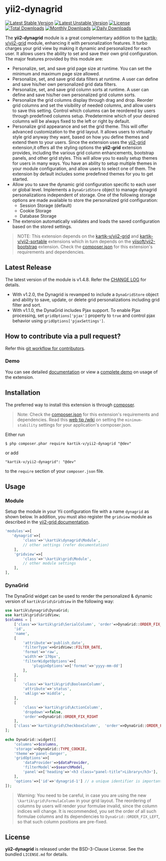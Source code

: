 yii2-dynagrid
=============

[![Latest Stable Version](https://poser.pugx.org/kartik-v/yii2-dynagrid/v/stable)](https://packagist.org/packages/kartik-v/yii2-dynagrid)
[![Latest Unstable Version](https://poser.pugx.org/kartik-v/yii2-dynagrid/v/unstable)](https://packagist.org/packages/kartik-v/yii2-dynagrid)
[![License](https://poser.pugx.org/kartik-v/yii2-dynagrid/license)](https://packagist.org/packages/kartik-v/yii2-dynagrid)
[![Total Downloads](https://poser.pugx.org/kartik-v/yii2-dynagrid/downloads)](https://packagist.org/packages/kartik-v/yii2-dynagrid)
[![Monthly Downloads](https://poser.pugx.org/kartik-v/yii2-dynagrid/d/monthly)](https://packagist.org/packages/kartik-v/yii2-dynagrid)
[![Daily Downloads](https://poser.pugx.org/kartik-v/yii2-dynagrid/d/daily)](https://packagist.org/packages/kartik-v/yii2-dynagrid)

The **yii2-dynagrid**  module is a great complementary addition to the [kartik-v/yii2-grid](https://github.com/kartik-v/yii2-grid) module, enhancing
it with personalization features. It turbo charges your grid view by making it dynamic and personalized for each user. It allows users the ability to 
set and save their own grid configuration. The major features provided by this module are:

- Personalize, set, and save grid page size at runtime. You can set the minimum and maximum page size allowed.
- Personalize, set, and save grid data filters at runtime. A user can define and save his/her own personalized grid data filters.
- Personalize, set, and save grid column sorts at runtime. A user can define and save his/her own personalized grid column sorts.
- Personalize the grid columns display through drag and drop. Reorder grid columns and set the visibility of needed columns, and allow users to save this setting. 
  Control which columns can be reordered by users through predefined columns setup. Predetermine which of your desired columns will be always fixed to the left or right by 
  default.
- Personalize grid appearance and set the grid theme. This will offer advanced customization to the grid layout. It allows users to virtually style grid 
  anyway they want, based on how you define themes and extend them to your users. Since the extension uses the [yii2-grid](https://github.com/kartik-v/yii2-grid)
  extension,it offers all the styling options the **yii2-grid** extension provides, including the various grid column enhancements, bootstrap panels, and other grid styles. 
  This will allow you to easily setup themes for users in   many ways. You have an ability to setup multiple themes in your module configuration, and allow users to select one of them. The extension by 
  default includes some predefined themes for you to get started.
- Allow you to save the dynamic grid configuration specific to each user or global level. Implements a `DynaGridStore` object to manage dynagrid personalizations independent of storage. One of the following storage options are made available to store 
  the personalized grid configuration:
  - Session Storage (default)
  - Cookie Storage 
  - Database Storage
- The extension automatically validates and loads the saved configuration based on the stored settings.

> NOTE: This extension depends on the [kartik-v/yii2-grid](https://github.com/kartik-v/yii2-grid) and [kartik-v/yii2-sortable](https://github.com/kartik-v/yii2-sortable) extensions which in turn depends on the 
[yiisoft/yii2-bootstrap](https://github.com/yiisoft/yii2/tree/master/extensions/bootstrap) extension. Check the 
[composer.json](https://github.com/kartik-v/yii2-dynagrid/blob/master/composer.json) for this extension's requirements and dependencies. 

## Latest Release
The latest version of the module is v1.4.8. Refer the [CHANGE LOG](https://github.com/kartik-v/yii2-dynagrid/blob/master/CHANGE.md) for details.
- With v1.2.0, the Dynagrid is revamped to include a `DynaGridStore` object and ability to save, update, or delete grid personalizations including grid filter and sort.
- With v1.1.0, the DynaGrid includes Pjax support. To enable Pjax processing, set `gridOptions['pjax']` property to `true` and control pjax behavior using `gridOptions['pjaxSettings']`.

How to contribute via a pull request?
-------------------------------------
Refer this [git workflow for contributors](.github/GIT-WORKFLOW.md).

### Demo
You can see detailed [documentation](http://demos.krajee.com/dynagrid) or view a [complete demo](http://demos.krajee.com/dynagrid-demo) on usage of the extension.

## Installation

The preferred way to install this extension is through [composer](http://getcomposer.org/download/).

> Note: Check the [composer.json](https://github.com/kartik-v/yii2-dynagrid/blob/master/composer.json) for this extension's requirements and dependencies. 
Read this [web tip /wiki](http://webtips.krajee.com/setting-composer-minimum-stability-application/) on setting the `minimum-stability` settings for your application's composer.json.


Either run

```
$ php composer.phar require kartik-v/yii2-dynagrid "@dev"
```

or add

```
"kartik-v/yii2-dynagrid": "@dev"
```

to the ```require``` section of your `composer.json` file.

## Usage

### Module

Setup the module in your Yii configuration file with a name `dynagrid` as shown below. In addition, you must also register 
the `gridview` module as described in the [yii2-grid documentation](http://demos.krajee.com/grid#module).

```php
'modules'=>[
   'dynagrid'=>[
        'class'=>'\kartik\dynagrid\Module',
        // other settings (refer documentation)
    ],
    'gridview'=>[
        'class'=>'\kartik\grid\Module',
        // other module settings
    ],
],
```

### DynaGrid

The DynaGrid widget can be used to render the personalized & dynamic version of `kartik\Grid\GridView` in the following way:

```php
use kartik\dynagrid\DynaGrid;
use kartik\grid\GridView;
$columns = [
    ['class'=>'kartik\grid\SerialColumn', 'order'=>DynaGrid::ORDER_FIX_LEFT],
    'id',
    'name',
    [
        'attribute'=>'publish_date',
        'filterType'=>GridView::FILTER_DATE,
        'format'=>'raw',
        'width'=>'170px',
        'filterWidgetOptions'=>[
            'pluginOptions'=>['format'=>'yyyy-mm-dd']
        ],
    ],
    [
        'class'=>'kartik\grid\BooleanColumn',
        'attribute'=>'status', 
        'vAlign'=>'middle',
    ],
    [
        'class'=>'kartik\grid\ActionColumn',
        'dropdown'=>false,
        'order'=>DynaGrid::ORDER_FIX_RIGHT
    ],
    ['class'=>'kartik\grid\CheckboxColumn',  'order'=>DynaGrid::ORDER_FIX_RIGHT],
];
    
echo DynaGrid::widget([
    'columns'=>$columns,
    'storage'=>DynaGrid::TYPE_COOKIE,
    'theme'=>'panel-danger',
    'gridOptions'=>[
        'dataProvider'=>$dataProvider,
        'filterModel'=>$searchModel,
        'panel'=>['heading'=>'<h3 class="panel-title">Library</h3>'],
    ],
    'options'=>['id'=>'dynagrid-1'] // a unique identifier is important
]);
```

> Warning: You need to be careful, in case you are using the new `\kartik\grid\FormulaColumn` in your grid layout. The reordering of 
columns by users will render your formulae invalid, since the column indices will change. It is recommended, you set the order of all 
such formulae columns and its dependencies to `DynaGrid::ORDER_FIX_LEFT`, so that such column positions are pre-fixed.

## License

**yii2-dynagrid** is released under the BSD-3-Clause License. See the bundled `LICENSE.md` for details.
